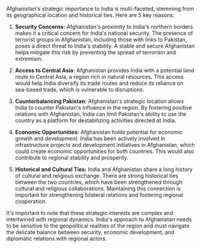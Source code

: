Afghanistan's strategic importance to India is multi-faceted, stemming from its geographical location and historical ties. Here are 5 key reasons:

1. **Security Concerns:** Afghanistan's proximity to India's northern borders makes it a critical concern for India's national security. The presence of terrorist groups in Afghanistan, including those with links to Pakistan, poses a direct threat to India's stability. A stable and secure Afghanistan helps mitigate this risk by preventing the spread of terrorism and extremism.

2. **Access to Central Asia:** Afghanistan provides India with a potential land route to Central Asia, a region rich in natural resources. This access would help India diversify its trade routes and reduce its reliance on sea-based trade, which is vulnerable to disruptions.

3. **Counterbalancing Pakistan:** Afghanistan's strategic location allows India to counter Pakistan's influence in the region. By fostering positive relations with Afghanistan, India can limit Pakistan's ability to use the country as a platform for destabilizing activities directed at India.

4. **Economic Opportunities:** Afghanistan holds potential for economic growth and development. India has been actively involved in infrastructure projects and development initiatives in Afghanistan, which could create economic opportunities for both countries. This would also contribute to regional stability and prosperity.

5. **Historical and Cultural Ties:** India and Afghanistan share a long history of cultural and religious exchange. There are strong historical ties between the two countries, which have been strengthened through cultural and religious collaborations. Maintaining this connection is important for strengthening bilateral relations and fostering regional cooperation. 

It's important to note that these strategic interests are complex and intertwined with regional dynamics. India's approach to Afghanistan needs to be sensitive to the geopolitical realities of the region and must navigate the delicate balance between security, economic development, and diplomatic relations with regional actors.
